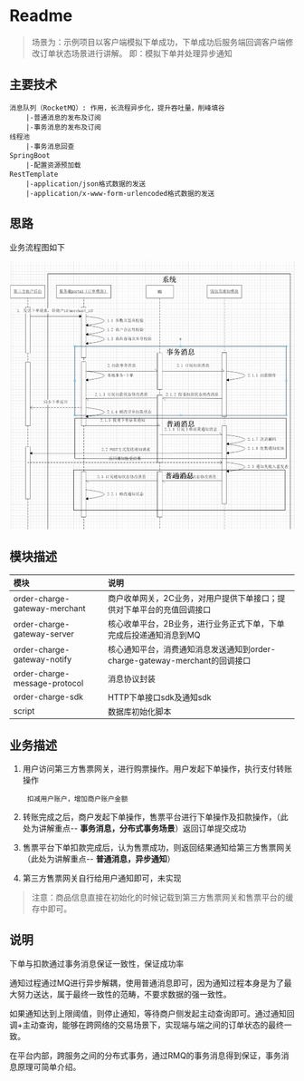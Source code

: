 # Readme

> 场景为：示例项目以客户端模拟下单成功，下单成功后服务端回调客户端修改订单状态场景进行讲解。
即：模拟下单并处理异步通知

## 主要技术

    消息队列（RocketMQ）: 作用，长流程异步化，提升吞吐量，削峰填谷
        |-普通消息的发布及订阅
        |-事务消息的发布及订阅
    线程池 
        |-事务消息回查
    SpringBoot
        |-配置资源预加载
    RestTemplate
        |-application/json格式数据的发送
        |-application/x-www-form-urlencoded格式数据的发送

## 思路

业务流程图如下

![项目流程图](demo.png)


## 模块描述

| 模块 | 说明 |
|  :------ |  :------ |
|  order-charge-gateway-merchant  |  商户收单网关，2C业务，对用户提供下单接口；提供对下单平台的充值回调接口   |
|  order-charge-gateway-server  |  核心收单平台，2B业务，进行业务正式下单，下单完成后投递通知消息到MQ   |
|  order-charge-gateway-notify  |  核心通知平台，消费通知消息发送通知到order-charge-gateway-merchant的回调接口   |
|  order-charge-message-protocol  |  消息协议封装  |
|  order-charge-sdk  |  HTTP下单接口sdk及通知sdk   |
|  script  |  数据库初始化脚本   |

## 业务描述
1. 用户访问第三方售票网关，进行购票操作。用户发起下单操作，执行支付转账操作

        扣减用户账户，增加商户账户金额

2. 转账完成之后，商户发起下单操作，售票平台进行下单操作及扣款操作，（此处为讲解重点-- **事务消息，分布式事务场景**）返回订单提交成功
3. 售票平台下单扣款完成后，认为售票成功，则返回结果通知给第三方售票网关（此处为讲解重点-- **普通消息，异步通知**）
4. 第三方售票网关自行给用户通知即可，未实现

> 注意：商品信息直接在初始化的时候记载到第三方售票网关和售票平台的缓存中即可。


## 说明

下单与扣款通过事务消息保证一致性，保证成功率

通知过程通过MQ进行异步解耦，使用普通消息即可，因为通知过程本身是为了最大努力送达，属于最终一致性的范畴，不要求数据的强一致性。

如果通知达到上限阈值，则停止通知，等待商户侧发起主动查询即可。通过通知回调+主动查询，能够在跨网络的交易场景下，实现端与端之间的订单状态的最终一致。

在平台内部，跨服务之间的分布式事务，通过RMQ的事务消息得到保证，事务消息原理可简单介绍。


